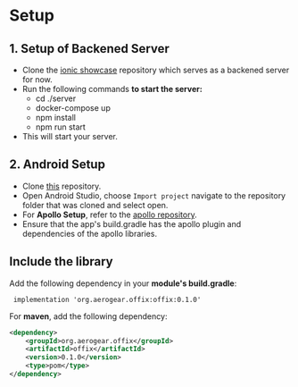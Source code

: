 # Setup

## 1. Setup of Backened Server

- Clone the [ionic showcase](https://github.com/aerogear/ionic-showcase.git) repository which serves as a backened server for now.
- Run the following commands **to start the server:**
  - cd ./server
  - docker-compose up
  - npm install
  - npm run start
- This will start your server. 

## 2. Android Setup

- Clone [this](https://github.com/aerogear/offix-android.git) repository. 
- Open Android Studio, choose `Import project` navigate to the repository folder that was cloned and select open.
- For **Apollo Setup**, refer to the [apollo repository](https://github.com/apollographql/apollo-android).
- Ensure that the app's build.gradle has the apollo plugin and dependencies of the apollo libraries.


## Include the library 

Add the following dependency in your **module's build.gradle**:
  
  ```  implementation 'org.aerogear.offix:offix:0.1.0' ```

For **maven**, add the following dependency: <br/> 

```xml
<dependency>
	<groupId>org.aerogear.offix</groupId>
	<artifactId>offix</artifactId>
	<version>0.1.0</version>
	<type>pom</type>
</dependency>
```
